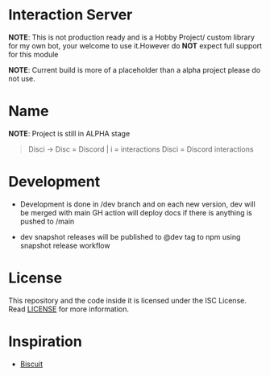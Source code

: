 # Interaction Server

**NOTE**: This is not production ready and is a Hobby Project/ custom library for my own bot, your welcome to use it.However do **NOT** expect full support for this module 

**NOTE**: Current build is more of a placeholder than a alpha project please do not use.
# Name

**NOTE**: Project is still in ALPHA stage 

> Disci -> Disc = Discord | i = interactions
> Disci = Discord interactions

# Development

* Development is done in /dev branch and on each new version, dev will be merged with main
GH action will deploy docs if there is anything is pushed to /main

* dev snapshot releases will be published to @dev tag to npm using snapshot release workflow



# License

This repository and the code inside it is licensed under the ISC License. Read [LICENSE](https://github.com/typicalninja493/disci/blob/master/LICENSE) for more information.

# Inspiration

* [Biscuit](https://github.com/oasisjs/biscuit/) 
